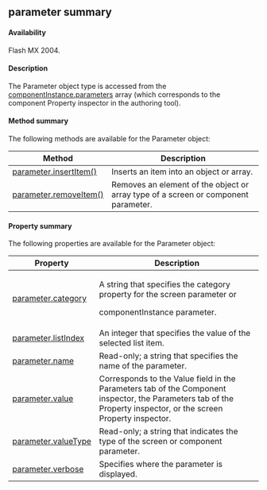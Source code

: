## parameter summary

#### Availability

Flash MX 2004.

#### Description

The Parameter object type is accessed from the [componentInstance.parameters](#!wielmic/developers-animatesdk-docs/test/ComponentInstance_object/componentInstance.md) array (which corresponds to the component Property inspector in the authoring tool).

#### Method summary

The following methods are available for the Parameter object:

| **Method**                              | **Description**                                                                    |
|-----------------------------------------|------------------------------------------------------------------------------------|
| [parameter.insertItem()](#!wielmic/developers-animatesdk-docs/test/Parameter_object/paramete1.md) | Inserts an item into an object or array.                                           |
| [parameter.removeItem()](#!wielmic/developers-animatesdk-docs/test/Parameter_object/paramete4.md) | Removes an element of the object or array type of a screen or component parameter. |

#### Property summary

The following properties are available for the Parameter object:

<table><thead><tr class="header"><th><strong>Property</strong></th><th><strong>Description</strong></th></tr></thead><tbody><tr class="odd"><td><a href="#!wielmic/developers-animatesdk-docs/test/Parameter_object/parameter.md">parameter.category</a></td><td><p>A string that specifies the category property for the screen parameter or</p><p>componentInstance parameter.</p></td></tr><tr class="even"><td><a href="#!wielmic/developers-animatesdk-docs/test/Parameter_object/paramete2.md">parameter.listIndex</a></td><td>An integer that specifies the value of the selected list item.</td></tr><tr class="odd"><td><a href="#!wielmic/developers-animatesdk-docs/test/Parameter_object/paramete3.md">parameter.name</a></td><td>Read-only; a string that specifies the name of the parameter.</td></tr><tr class="even"><td><a href="#!wielmic/developers-animatesdk-docs/test/Parameter_object/paramete5.md">parameter.value</a></td><td>Corresponds to the Value field in the Parameters tab of the Component inspector, the Parameters tab of the Property inspector, or the screen Property inspector.</td></tr><tr class="odd"><td><a href="#!wielmic/developers-animatesdk-docs/test/Parameter_object/paramete6.md">parameter.valueType</a></td><td>Read-only; a string that indicates the type of the screen or component parameter.</td></tr><tr class="even"><td><a href="#!wielmic/developers-animatesdk-docs/test/Parameter_object/paramete7.md">parameter.verbose</a></td><td>Specifies where the parameter is displayed.</td></tr></tbody></table>

<span id="parameter.category" class="anchor"></span>

